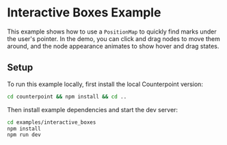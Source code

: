 # Interactive Boxes Example

This example shows how to use a `PositionMap` to quickly find marks under the
user's pointer. In the demo, you can click and drag nodes to move them around,
and the node appearance animates to show hover and drag states.

## Setup

To run this example locally, first install the local Counterpoint version:

```bash
cd counterpoint && npm install && cd ..
```

Then install example dependencies and start the dev server:

```bash
cd examples/interactive_boxes
npm install
npm run dev
```
